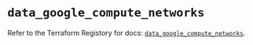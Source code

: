 # `data_google_compute_networks`

Refer to the Terraform Registory for docs: [`data_google_compute_networks`](https://registry.terraform.io/providers/hashicorp/google/5.6.0/docs/data-sources/compute_networks).
